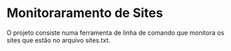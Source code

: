# Monitoraramento de Sites

O projeto consiste numa ferramenta de linha de comando que monitora os sites que estão no arquivo sites.txt. 
